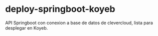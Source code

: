 # deploy-springboot-koyeb

API Springboot con conexion a base de datos de clevercloud, lista para desplegar en Koyeb. 

